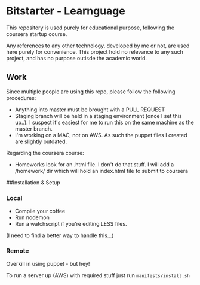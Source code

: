 Bitstarter - Learnguage
==========

This repository is used purely for educational purpose, following the coursera startup course.

Any references to any other technology, developed by me or not, are used here purely for convenience. This project hold no relevance to any such project, and has no purpose outisde the academic world.

## Work

Since multiple people are using this repo, please follow the following procedures:
- Anything into master must be brought with a PULL REQUEST
- Staging branch will be held in a staging environment (once I set this up..). I suspect it's easiest for me to run this on the same machine as the master branch.
- I'm working on a MAC, not on AWS. As such the puppet files I created are slightly outdated.

Regarding the coursera course:
- Homeworks look for an .html file. I don't do that stuff. I will add a /homework/ dir which will hold an index.html file to submit to coursera

##Installation & Setup

### Local

- Compile your coffee
- Run nodemon
- Run a watchscript if you're editing LESS files.

(I need to find a better way to handle this...)

### Remote

Overkill in using puppet - but hey!

To run a server up (AWS) with required stuff just run `manifests/install.sh`
